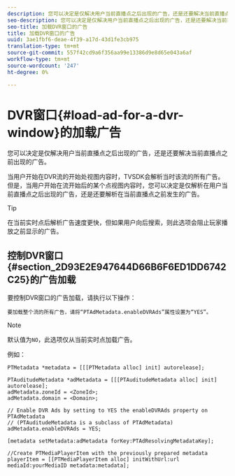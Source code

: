```yaml
---
description: 您可以决定是仅解决用户当前直播点之后出现的广告，还是还要解决当前直播点之前出现的广告。
seo-description: 您可以决定是仅解决用户当前直播点之后出现的广告，还是还要解决当前直播点之前出现的广告。
seo-title: 加载DVR窗口的广告
title: 加载DVR窗口的广告
uuid: 3ae1fbf6-deae-4f39-a17d-43d1fe3cb975
translation-type: tm+mt
source-git-commit: 557f42cd9a6f356aa99e13386d9e8d65e043a6af
workflow-type: tm+mt
source-wordcount: '247'
ht-degree: 0%

---
```



# DVR窗口{#load-ad-for-a-dvr-window}的加载广告

您可以决定是仅解决用户当前直播点之后出现的广告，还是还要解决当前直播点之前出现的广告。

当用户开始在DVR流的开始处视图内容时，TVSDK会解析当时该流的所有广告。 但是，当用户开始在流开始后的某个点视图内容时，您可以决定是仅解析在用户当前直播点之后出现的广告，还是还要解析在当前直播点之前发生的广告。

>[!TIP]
>
>在当前实时点后解析广告速度更快，但如果用户向后搜索，则此选项会阻止玩家播放之前显示的广告。

## 控制DVR窗口{#section_2D93E2E947644D66B6F6ED1DD6742C25}的广告加载

要控制DVR窗口的广告加载，请执行以下操作：

    要加载整个流的所有广告，请将“PTAdMetadata.enableDVRAds”属性设置为“YES”。

>[!NOTE]
>
>默认值为`NO`，此选项仅从当前实时点加载广告。

例如：

```
PTMetadata *metadata = [[[PTMetadata alloc] init] autorelease]; 
 
PTAuditudeMetadata *adMetadata = [[[PTAuditudeMetadata alloc] init] autorelease];  
adMetadata.zoneId = <ZoneId>; 
adMetadata.domain = <Domain>; 
 
// Enable DVR Ads by setting to YES the enableDVRAds property on PTAdMetadata  
// (PTAuditudeMetadata is a subclass of PTAdMetadata)  
adMetadata.enableDVRAds = YES; 
 
[metadata setMetadata:adMetadata forKey:PTAdResolvingMetadataKey]; 
 
//Create PTMediaPlayerItem with the previously prepared metadata    
playerItem = [[PTMediaPlayerItem alloc] initWithUrl:url mediaId:yourMediaID metadata:metadata]; 
```
